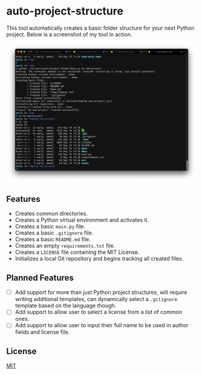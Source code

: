 # auto-project-structure
This tool automatically creates a basic folder structure for your next Python project. Below is a screenshot of my tool in action.

![screenshot of the tool in action](screenshot.png)

## Features
- Creates common directories.
- Creates a Python virtual environment and activates it.
- Creates a basic `main.py` file.
- Creates a basic `.gitignore` file.
- Creates a basic `README.md` file.
- Creates an empty `requirements.txt` file.
- Creates a `LICENSE` file containing the MIT License.
- Initializes a local Git repository and begins tracking all created files.

## Planned Features
- [ ] Add support for more than just Python project structures, will require writing additional templates, can dynamically select a `.gitignore` template based on the language though.
- [ ] Add support to allow user to select a license from a list of common ones.
- [ ] Add support to allow user to input their full name to be used in author fields and license file.

## License
[MIT](LICENSE)
